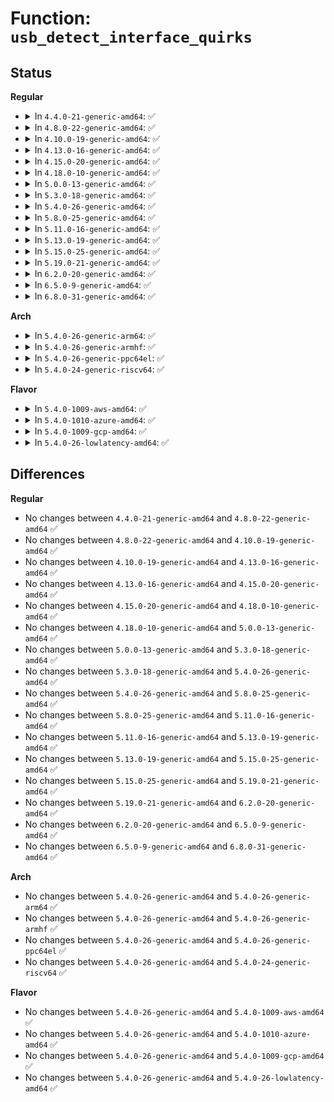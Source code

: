 # Function: <code>usb_detect_interface_quirks</code>

## Status
<b>Regular</b>
<ul>
<li>
<details>
<summary>In <code>4.4.0-21-generic-amd64</code>: ✅</summary>

```c
void usb_detect_interface_quirks(struct usb_device * udev)
```

```json
{
  "name": "usb_detect_interface_quirks",
  "collision_type": "Unique Global",
  "inline_type": "No",
  "funcs": [
    {
      "addr": 18446744071585259296,
      "name": "usb_detect_interface_quirks",
      "external": true,
      "loc": "drivers/usb/core/quirks.c:323",
      "file": "drivers/usb/core/quirks.c",
      "inline": "seen, unknown",
      "caller_inline": [],
      "caller_func": [
        "drivers/usb/core/hub.c:usb_new_device"
      ]
    }
  ],
  "symbols": [
    {
      "addr": 18446744071585259296,
      "name": "usb_detect_interface_quirks",
      "section": ".text",
      "bind": "STB_GLOBAL",
      "size": 91
    }
  ]
}
```
</details>
</li>
<li>
<details>
<summary>In <code>4.8.0-22-generic-amd64</code>: ✅</summary>

```c
void usb_detect_interface_quirks(struct usb_device * udev)
```

```json
{
  "name": "usb_detect_interface_quirks",
  "collision_type": "Unique Global",
  "inline_type": "No",
  "funcs": [
    {
      "addr": 18446744071585654624,
      "name": "usb_detect_interface_quirks",
      "external": true,
      "loc": "drivers/usb/core/quirks.c:329",
      "file": "drivers/usb/core/quirks.c",
      "inline": "seen, unknown",
      "caller_inline": [],
      "caller_func": [
        "drivers/usb/core/hub.c:usb_new_device"
      ]
    }
  ],
  "symbols": [
    {
      "addr": 18446744071585654624,
      "name": "usb_detect_interface_quirks",
      "section": ".text",
      "bind": "STB_GLOBAL",
      "size": 87
    }
  ]
}
```
</details>
</li>
<li>
<details>
<summary>In <code>4.10.0-19-generic-amd64</code>: ✅</summary>

```c
void usb_detect_interface_quirks(struct usb_device * udev)
```

```json
{
  "name": "usb_detect_interface_quirks",
  "collision_type": "Unique Global",
  "inline_type": "No",
  "funcs": [
    {
      "addr": 18446744071585842400,
      "name": "usb_detect_interface_quirks",
      "external": true,
      "loc": "drivers/usb/core/quirks.c:341",
      "file": "drivers/usb/core/quirks.c",
      "inline": "seen, unknown",
      "caller_inline": [],
      "caller_func": [
        "drivers/usb/core/hub.c:usb_new_device"
      ]
    }
  ],
  "symbols": [
    {
      "addr": 18446744071585842400,
      "name": "usb_detect_interface_quirks",
      "section": ".text",
      "bind": "STB_GLOBAL",
      "size": 87
    }
  ]
}
```
</details>
</li>
<li>
<details>
<summary>In <code>4.13.0-16-generic-amd64</code>: ✅</summary>

```c
void usb_detect_interface_quirks(struct usb_device * udev)
```

```json
{
  "name": "usb_detect_interface_quirks",
  "collision_type": "Unique Global",
  "inline_type": "No",
  "funcs": [
    {
      "addr": 18446744071585929024,
      "name": "usb_detect_interface_quirks",
      "external": true,
      "loc": "drivers/usb/core/quirks.c:353",
      "file": "drivers/usb/core/quirks.c",
      "inline": "seen, unknown",
      "caller_inline": [],
      "caller_func": [
        "drivers/usb/core/hub.c:usb_new_device"
      ]
    }
  ],
  "symbols": [
    {
      "addr": 18446744071585929024,
      "name": "usb_detect_interface_quirks",
      "section": ".text",
      "bind": "STB_GLOBAL",
      "size": 87
    }
  ]
}
```
</details>
</li>
<li>
<details>
<summary>In <code>4.15.0-20-generic-amd64</code>: ✅</summary>

```c
void usb_detect_interface_quirks(struct usb_device * udev)
```

```json
{
  "name": "usb_detect_interface_quirks",
  "collision_type": "Unique Global",
  "inline_type": "No",
  "funcs": [
    {
      "addr": 18446744071586370768,
      "name": "usb_detect_interface_quirks",
      "external": true,
      "loc": "drivers/usb/core/quirks.c:540",
      "file": "drivers/usb/core/quirks.c",
      "inline": "seen, unknown",
      "caller_inline": [],
      "caller_func": [
        "drivers/usb/core/hub.c:usb_new_device"
      ]
    }
  ],
  "symbols": [
    {
      "addr": 18446744071586370768,
      "name": "usb_detect_interface_quirks",
      "section": ".text",
      "bind": "STB_GLOBAL",
      "size": 87
    }
  ]
}
```
</details>
</li>
<li>
<details>
<summary>In <code>4.18.0-10-generic-amd64</code>: ✅</summary>

```c
void usb_detect_interface_quirks(struct usb_device * udev)
```

```json
{
  "name": "usb_detect_interface_quirks",
  "collision_type": "Unique Global",
  "inline_type": "No",
  "funcs": [
    {
      "addr": 18446744071586628352,
      "name": "usb_detect_interface_quirks",
      "external": true,
      "loc": "drivers/usb/core/quirks.c:555",
      "file": "drivers/usb/core/quirks.c",
      "inline": "seen, unknown",
      "caller_inline": [],
      "caller_func": [
        "drivers/usb/core/hub.c:usb_new_device"
      ]
    }
  ],
  "symbols": [
    {
      "addr": 18446744071586628352,
      "name": "usb_detect_interface_quirks",
      "section": ".text",
      "bind": "STB_GLOBAL",
      "size": 81
    }
  ]
}
```
</details>
</li>
<li>
<details>
<summary>In <code>5.0.0-13-generic-amd64</code>: ✅</summary>

```c
void usb_detect_interface_quirks(struct usb_device * udev)
```

```json
{
  "name": "usb_detect_interface_quirks",
  "collision_type": "Unique Global",
  "inline_type": "No",
  "funcs": [
    {
      "addr": 18446744071586777424,
      "name": "usb_detect_interface_quirks",
      "external": true,
      "loc": "drivers/usb/core/quirks.c:577",
      "file": "drivers/usb/core/quirks.c",
      "inline": "seen, unknown",
      "caller_inline": [],
      "caller_func": [
        "drivers/usb/core/hub.c:usb_new_device"
      ]
    }
  ],
  "symbols": [
    {
      "addr": 18446744071586777424,
      "name": "usb_detect_interface_quirks",
      "section": ".text",
      "bind": "STB_GLOBAL",
      "size": 81
    }
  ]
}
```
</details>
</li>
<li>
<details>
<summary>In <code>5.3.0-18-generic-amd64</code>: ✅</summary>

```c
void usb_detect_interface_quirks(struct usb_device * udev)
```

```json
{
  "name": "usb_detect_interface_quirks",
  "collision_type": "Unique Global",
  "inline_type": "No",
  "funcs": [
    {
      "addr": 18446744071587033648,
      "name": "usb_detect_interface_quirks",
      "external": true,
      "loc": "drivers/usb/core/quirks.c:583",
      "file": "drivers/usb/core/quirks.c",
      "inline": "seen, unknown",
      "caller_inline": [],
      "caller_func": [
        "drivers/usb/core/hub.c:usb_new_device"
      ]
    }
  ],
  "symbols": [
    {
      "addr": 18446744071587033648,
      "name": "usb_detect_interface_quirks",
      "section": ".text",
      "bind": "STB_GLOBAL",
      "size": 81
    }
  ]
}
```
</details>
</li>
<li>
<details>
<summary>In <code>5.4.0-26-generic-amd64</code>: ✅</summary>

```c
void usb_detect_interface_quirks(struct usb_device * udev)
```

```json
{
  "name": "usb_detect_interface_quirks",
  "collision_type": "Unique Global",
  "inline_type": "No",
  "funcs": [
    {
      "addr": 18446744071587233952,
      "name": "usb_detect_interface_quirks",
      "external": true,
      "loc": "drivers/usb/core/quirks.c:632",
      "file": "drivers/usb/core/quirks.c",
      "inline": "seen, unknown",
      "caller_inline": [],
      "caller_func": [
        "drivers/usb/core/hub.c:usb_new_device"
      ]
    }
  ],
  "symbols": [
    {
      "addr": 18446744071587233952,
      "name": "usb_detect_interface_quirks",
      "section": ".text",
      "bind": "STB_GLOBAL",
      "size": 81
    }
  ]
}
```
</details>
</li>
<li>
<details>
<summary>In <code>5.8.0-25-generic-amd64</code>: ✅</summary>

```c
void usb_detect_interface_quirks(struct usb_device * udev)
```

```json
{
  "name": "usb_detect_interface_quirks",
  "collision_type": "Unique Global",
  "inline_type": "No",
  "funcs": [
    {
      "addr": 18446744071588087664,
      "name": "usb_detect_interface_quirks",
      "external": true,
      "loc": "drivers/usb/core/quirks.c:656",
      "file": "drivers/usb/core/quirks.c",
      "inline": "seen, unknown",
      "caller_inline": [],
      "caller_func": [
        "drivers/usb/core/hub.c:usb_new_device"
      ]
    }
  ],
  "symbols": [
    {
      "addr": 18446744071588087664,
      "name": "usb_detect_interface_quirks",
      "section": ".text",
      "bind": "STB_GLOBAL",
      "size": 81
    }
  ]
}
```
</details>
</li>
<li>
<details>
<summary>In <code>5.11.0-16-generic-amd64</code>: ✅</summary>

```c
void usb_detect_interface_quirks(struct usb_device * udev)
```

```json
{
  "name": "usb_detect_interface_quirks",
  "collision_type": "Unique Global",
  "inline_type": "No",
  "funcs": [
    {
      "addr": 18446744071588129744,
      "name": "usb_detect_interface_quirks",
      "external": true,
      "loc": "drivers/usb/core/quirks.c:679",
      "file": "drivers/usb/core/quirks.c",
      "inline": "seen, unknown",
      "caller_inline": [],
      "caller_func": [
        "drivers/usb/core/hub.c:usb_new_device"
      ]
    }
  ],
  "symbols": [
    {
      "addr": 18446744071588129744,
      "name": "usb_detect_interface_quirks",
      "section": ".text",
      "bind": "STB_GLOBAL",
      "size": 81
    }
  ]
}
```
</details>
</li>
<li>
<details>
<summary>In <code>5.13.0-19-generic-amd64</code>: ✅</summary>

```c
void usb_detect_interface_quirks(struct usb_device * udev)
```

```json
{
  "name": "usb_detect_interface_quirks",
  "collision_type": "Unique Global",
  "inline_type": "No",
  "funcs": [
    {
      "addr": 18446744071588012080,
      "name": "usb_detect_interface_quirks",
      "external": true,
      "loc": "drivers/usb/core/quirks.c:678",
      "file": "drivers/usb/core/quirks.c",
      "inline": "seen, unknown",
      "caller_inline": [],
      "caller_func": [
        "drivers/usb/core/hub.c:usb_new_device"
      ]
    }
  ],
  "symbols": [
    {
      "addr": 18446744071588012080,
      "name": "usb_detect_interface_quirks",
      "section": ".text",
      "bind": "STB_GLOBAL",
      "size": 81
    }
  ]
}
```
</details>
</li>
<li>
<details>
<summary>In <code>5.15.0-25-generic-amd64</code>: ✅</summary>

```c
void usb_detect_interface_quirks(struct usb_device * udev)
```

```json
{
  "name": "usb_detect_interface_quirks",
  "collision_type": "Unique Global",
  "inline_type": "No",
  "funcs": [
    {
      "addr": 18446744071588627344,
      "name": "usb_detect_interface_quirks",
      "external": true,
      "loc": "drivers/usb/core/quirks.c:684",
      "file": "drivers/usb/core/quirks.c",
      "inline": "seen, unknown",
      "caller_inline": [],
      "caller_func": [
        "drivers/usb/core/hub.c:usb_new_device"
      ]
    }
  ],
  "symbols": [
    {
      "addr": 18446744071588627344,
      "name": "usb_detect_interface_quirks",
      "section": ".text",
      "bind": "STB_GLOBAL",
      "size": 78
    }
  ]
}
```
</details>
</li>
<li>
<details>
<summary>In <code>5.19.0-21-generic-amd64</code>: ✅</summary>

```c
void usb_detect_interface_quirks(struct usb_device * udev)
```

```json
{
  "name": "usb_detect_interface_quirks",
  "collision_type": "Unique Global",
  "inline_type": "No",
  "funcs": [
    {
      "addr": 18446744071590042800,
      "name": "usb_detect_interface_quirks",
      "external": true,
      "loc": "drivers/usb/core/quirks.c:693",
      "file": "drivers/usb/core/quirks.c",
      "inline": "seen, unknown",
      "caller_inline": [],
      "caller_func": [
        "drivers/usb/core/hub.c:usb_new_device"
      ]
    }
  ],
  "symbols": [
    {
      "addr": 18446744071590042800,
      "name": "usb_detect_interface_quirks",
      "section": ".text",
      "bind": "STB_GLOBAL",
      "size": 92
    }
  ]
}
```
</details>
</li>
<li>
<details>
<summary>In <code>6.2.0-20-generic-amd64</code>: ✅</summary>

```c
void usb_detect_interface_quirks(struct usb_device * udev)
```

```json
{
  "name": "usb_detect_interface_quirks",
  "collision_type": "Unique Global",
  "inline_type": "No",
  "funcs": [
    {
      "addr": 18446744071591646912,
      "name": "usb_detect_interface_quirks",
      "external": true,
      "loc": "drivers/usb/core/quirks.c:712",
      "file": "drivers/usb/core/quirks.c",
      "inline": "seen, unknown",
      "caller_inline": [],
      "caller_func": [
        "drivers/usb/core/hub.c:usb_new_device"
      ]
    }
  ],
  "symbols": [
    {
      "addr": 18446744071591646912,
      "name": "usb_detect_interface_quirks",
      "section": ".text",
      "bind": "STB_GLOBAL",
      "size": 92
    }
  ]
}
```
</details>
</li>
<li>
<details>
<summary>In <code>6.5.0-9-generic-amd64</code>: ✅</summary>

```c
void usb_detect_interface_quirks(struct usb_device * udev)
```

```json
{
  "name": "usb_detect_interface_quirks",
  "collision_type": "Unique Global",
  "inline_type": "No",
  "funcs": [
    {
      "addr": 18446744071592069600,
      "name": "usb_detect_interface_quirks",
      "external": true,
      "loc": "drivers/usb/core/quirks.c:716",
      "file": "drivers/usb/core/quirks.c",
      "inline": "seen, unknown",
      "caller_inline": [],
      "caller_func": [
        "drivers/usb/core/hub.c:usb_new_device"
      ]
    }
  ],
  "symbols": [
    {
      "addr": 18446744071592069600,
      "name": "usb_detect_interface_quirks",
      "section": ".text",
      "bind": "STB_GLOBAL",
      "size": 92
    }
  ]
}
```
</details>
</li>
<li>
<details>
<summary>In <code>6.8.0-31-generic-amd64</code>: ✅</summary>

```c
void usb_detect_interface_quirks(struct usb_device * udev)
```

```json
{
  "name": "usb_detect_interface_quirks",
  "collision_type": "Unique Global",
  "inline_type": "No",
  "funcs": [
    {
      "addr": 18446744071592809872,
      "name": "usb_detect_interface_quirks",
      "external": true,
      "loc": "drivers/usb/core/quirks.c:723",
      "file": "drivers/usb/core/quirks.c",
      "inline": "seen, unknown",
      "caller_inline": [],
      "caller_func": [
        "drivers/usb/core/hub.c:usb_new_device"
      ]
    }
  ],
  "symbols": [
    {
      "addr": 18446744071592809872,
      "name": "usb_detect_interface_quirks",
      "section": ".text",
      "bind": "STB_GLOBAL",
      "size": 92
    }
  ]
}
```
</details>
</li>
</ul>
<b>Arch</b>
<ul>
<li>
<details>
<summary>In <code>5.4.0-26-generic-arm64</code>: ✅</summary>

```c
void usb_detect_interface_quirks(struct usb_device * udev)
```

```json
{
  "name": "usb_detect_interface_quirks",
  "collision_type": "Unique Global",
  "inline_type": "No",
  "funcs": [
    {
      "addr": 18446603336500330256,
      "name": "usb_detect_interface_quirks",
      "external": true,
      "loc": "drivers/usb/core/quirks.c:632",
      "file": "drivers/usb/core/quirks.c",
      "inline": "seen, unknown",
      "caller_inline": [],
      "caller_func": [
        "drivers/usb/core/hub.c:usb_new_device"
      ]
    }
  ],
  "symbols": [
    {
      "addr": 18446603336500330256,
      "name": "usb_detect_interface_quirks",
      "section": ".text",
      "bind": "STB_GLOBAL",
      "size": 116
    }
  ]
}
```
</details>
</li>
<li>
<details>
<summary>In <code>5.4.0-26-generic-armhf</code>: ✅</summary>

```c
void usb_detect_interface_quirks(struct usb_device * udev)
```

```json
{
  "name": "usb_detect_interface_quirks",
  "collision_type": "Unique Global",
  "inline_type": "No",
  "funcs": [
    {
      "addr": 3232790348,
      "name": "usb_detect_interface_quirks",
      "external": true,
      "loc": "drivers/usb/core/quirks.c:632",
      "file": "drivers/usb/core/quirks.c",
      "inline": "seen, unknown",
      "caller_inline": [],
      "caller_func": [
        "drivers/usb/core/hub.c:usb_new_device"
      ]
    }
  ],
  "symbols": [
    {
      "addr": 3232790348,
      "name": "usb_detect_interface_quirks",
      "section": ".text",
      "bind": "STB_GLOBAL",
      "size": 108
    }
  ]
}
```
</details>
</li>
<li>
<details>
<summary>In <code>5.4.0-26-generic-ppc64el</code>: ✅</summary>

```c
void usb_detect_interface_quirks(struct usb_device * udev)
```

```json
{
  "name": "usb_detect_interface_quirks",
  "collision_type": "Unique Global",
  "inline_type": "No",
  "funcs": [
    {
      "addr": 13835058055293638496,
      "name": "usb_detect_interface_quirks",
      "external": true,
      "loc": "drivers/usb/core/quirks.c:632",
      "file": "drivers/usb/core/quirks.c",
      "inline": "seen, unknown",
      "caller_inline": [],
      "caller_func": [
        "drivers/usb/core/hub.c:usb_new_device"
      ]
    }
  ],
  "symbols": [
    {
      "addr": 13835058055293638496,
      "name": "usb_detect_interface_quirks",
      "section": ".text",
      "bind": "STB_GLOBAL",
      "size": 148
    }
  ]
}
```
</details>
</li>
<li>
<details>
<summary>In <code>5.4.0-24-generic-riscv64</code>: ✅</summary>

```c
void usb_detect_interface_quirks(struct usb_device * udev)
```

```json
{
  "name": "usb_detect_interface_quirks",
  "collision_type": "Unique Global",
  "inline_type": "No",
  "funcs": [
    {
      "addr": 18446743936277224304,
      "name": "usb_detect_interface_quirks",
      "external": true,
      "loc": "drivers/usb/core/quirks.c:632",
      "file": "drivers/usb/core/quirks.c",
      "inline": "seen, unknown",
      "caller_inline": [],
      "caller_func": [
        "drivers/usb/core/hub.c:usb_new_device"
      ]
    }
  ],
  "symbols": [
    {
      "addr": 18446743936277224304,
      "name": "usb_detect_interface_quirks",
      "section": ".text",
      "bind": "STB_GLOBAL",
      "size": 118
    }
  ]
}
```
</details>
</li>
</ul>
<b>Flavor</b>
<ul>
<li>
<details>
<summary>In <code>5.4.0-1009-aws-amd64</code>: ✅</summary>

```c
void usb_detect_interface_quirks(struct usb_device * udev)
```

```json
{
  "name": "usb_detect_interface_quirks",
  "collision_type": "Unique Global",
  "inline_type": "No",
  "funcs": [
    {
      "addr": 18446744071586940032,
      "name": "usb_detect_interface_quirks",
      "external": true,
      "loc": "drivers/usb/core/quirks.c:632",
      "file": "drivers/usb/core/quirks.c",
      "inline": "seen, unknown",
      "caller_inline": [],
      "caller_func": [
        "drivers/usb/core/hub.c:usb_new_device"
      ]
    }
  ],
  "symbols": [
    {
      "addr": 18446744071586940032,
      "name": "usb_detect_interface_quirks",
      "section": ".text",
      "bind": "STB_GLOBAL",
      "size": 81
    }
  ]
}
```
</details>
</li>
<li>
<details>
<summary>In <code>5.4.0-1010-azure-amd64</code>: ✅</summary>

```c
void usb_detect_interface_quirks(struct usb_device * udev)
```

```json
{
  "name": "usb_detect_interface_quirks",
  "collision_type": "Unique Global",
  "inline_type": "No",
  "funcs": [
    {
      "addr": 18446744071586881200,
      "name": "usb_detect_interface_quirks",
      "external": true,
      "loc": "drivers/usb/core/quirks.c:632",
      "file": "drivers/usb/core/quirks.c",
      "inline": "seen, unknown",
      "caller_inline": [],
      "caller_func": [
        "drivers/usb/core/hub.c:usb_new_device"
      ]
    }
  ],
  "symbols": [
    {
      "addr": 18446744071586881200,
      "name": "usb_detect_interface_quirks",
      "section": ".text",
      "bind": "STB_GLOBAL",
      "size": 81
    }
  ]
}
```
</details>
</li>
<li>
<details>
<summary>In <code>5.4.0-1009-gcp-amd64</code>: ✅</summary>

```c
void usb_detect_interface_quirks(struct usb_device * udev)
```

```json
{
  "name": "usb_detect_interface_quirks",
  "collision_type": "Unique Global",
  "inline_type": "No",
  "funcs": [
    {
      "addr": 18446744071587188512,
      "name": "usb_detect_interface_quirks",
      "external": true,
      "loc": "drivers/usb/core/quirks.c:632",
      "file": "drivers/usb/core/quirks.c",
      "inline": "seen, unknown",
      "caller_inline": [],
      "caller_func": [
        "drivers/usb/core/hub.c:usb_new_device"
      ]
    }
  ],
  "symbols": [
    {
      "addr": 18446744071587188512,
      "name": "usb_detect_interface_quirks",
      "section": ".text",
      "bind": "STB_GLOBAL",
      "size": 81
    }
  ]
}
```
</details>
</li>
<li>
<details>
<summary>In <code>5.4.0-26-lowlatency-amd64</code>: ✅</summary>

```c
void usb_detect_interface_quirks(struct usb_device * udev)
```

```json
{
  "name": "usb_detect_interface_quirks",
  "collision_type": "Unique Global",
  "inline_type": "No",
  "funcs": [
    {
      "addr": 18446744071587295584,
      "name": "usb_detect_interface_quirks",
      "external": true,
      "loc": "drivers/usb/core/quirks.c:632",
      "file": "drivers/usb/core/quirks.c",
      "inline": "seen, unknown",
      "caller_inline": [],
      "caller_func": [
        "drivers/usb/core/hub.c:usb_new_device"
      ]
    }
  ],
  "symbols": [
    {
      "addr": 18446744071587295584,
      "name": "usb_detect_interface_quirks",
      "section": ".text",
      "bind": "STB_GLOBAL",
      "size": 81
    }
  ]
}
```
</details>
</li>
</ul>

## Differences
<b>Regular</b>
<ul>
<li>
No changes between <code>4.4.0-21-generic-amd64</code> and <code>4.8.0-22-generic-amd64</code> ✅
</li>
<li>
No changes between <code>4.8.0-22-generic-amd64</code> and <code>4.10.0-19-generic-amd64</code> ✅
</li>
<li>
No changes between <code>4.10.0-19-generic-amd64</code> and <code>4.13.0-16-generic-amd64</code> ✅
</li>
<li>
No changes between <code>4.13.0-16-generic-amd64</code> and <code>4.15.0-20-generic-amd64</code> ✅
</li>
<li>
No changes between <code>4.15.0-20-generic-amd64</code> and <code>4.18.0-10-generic-amd64</code> ✅
</li>
<li>
No changes between <code>4.18.0-10-generic-amd64</code> and <code>5.0.0-13-generic-amd64</code> ✅
</li>
<li>
No changes between <code>5.0.0-13-generic-amd64</code> and <code>5.3.0-18-generic-amd64</code> ✅
</li>
<li>
No changes between <code>5.3.0-18-generic-amd64</code> and <code>5.4.0-26-generic-amd64</code> ✅
</li>
<li>
No changes between <code>5.4.0-26-generic-amd64</code> and <code>5.8.0-25-generic-amd64</code> ✅
</li>
<li>
No changes between <code>5.8.0-25-generic-amd64</code> and <code>5.11.0-16-generic-amd64</code> ✅
</li>
<li>
No changes between <code>5.11.0-16-generic-amd64</code> and <code>5.13.0-19-generic-amd64</code> ✅
</li>
<li>
No changes between <code>5.13.0-19-generic-amd64</code> and <code>5.15.0-25-generic-amd64</code> ✅
</li>
<li>
No changes between <code>5.15.0-25-generic-amd64</code> and <code>5.19.0-21-generic-amd64</code> ✅
</li>
<li>
No changes between <code>5.19.0-21-generic-amd64</code> and <code>6.2.0-20-generic-amd64</code> ✅
</li>
<li>
No changes between <code>6.2.0-20-generic-amd64</code> and <code>6.5.0-9-generic-amd64</code> ✅
</li>
<li>
No changes between <code>6.5.0-9-generic-amd64</code> and <code>6.8.0-31-generic-amd64</code> ✅
</li>
</ul>
<b>Arch</b>
<ul>
<li>
No changes between <code>5.4.0-26-generic-amd64</code> and <code>5.4.0-26-generic-arm64</code> ✅
</li>
<li>
No changes between <code>5.4.0-26-generic-amd64</code> and <code>5.4.0-26-generic-armhf</code> ✅
</li>
<li>
No changes between <code>5.4.0-26-generic-amd64</code> and <code>5.4.0-26-generic-ppc64el</code> ✅
</li>
<li>
No changes between <code>5.4.0-26-generic-amd64</code> and <code>5.4.0-24-generic-riscv64</code> ✅
</li>
</ul>
<b>Flavor</b>
<ul>
<li>
No changes between <code>5.4.0-26-generic-amd64</code> and <code>5.4.0-1009-aws-amd64</code> ✅
</li>
<li>
No changes between <code>5.4.0-26-generic-amd64</code> and <code>5.4.0-1010-azure-amd64</code> ✅
</li>
<li>
No changes between <code>5.4.0-26-generic-amd64</code> and <code>5.4.0-1009-gcp-amd64</code> ✅
</li>
<li>
No changes between <code>5.4.0-26-generic-amd64</code> and <code>5.4.0-26-lowlatency-amd64</code> ✅
</li>
</ul>
